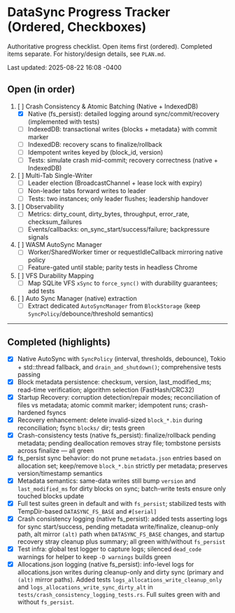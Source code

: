# DataSync Progress Tracker (Ordered, Checkboxes)

Authoritative progress checklist. Open items first (ordered). Completed items separate. For history/design details, see `PLAN.md`.

Last updated: 2025-08-22 16:08 -0400

## Open (in order)

1. [ ] Crash Consistency & Atomic Batching (Native + IndexedDB)
   - [x] Native (fs_persist): detailed logging around sync/commit/recovery (implemented with tests)
   - [ ] IndexedDB: transactional writes {blocks + metadata} with commit marker
   - [ ] IndexedDB: recovery scans to finalize/rollback
   - [ ] Idempotent writes keyed by (block_id, version)
   - [ ] Tests: simulate crash mid-commit; recovery correctness (native + IndexedDB)

2. [ ] Multi-Tab Single-Writer
   - [ ] Leader election (BroadcastChannel + lease lock with expiry)
   - [ ] Non-leader tabs forward writes to leader
   - [ ] Tests: two instances; only leader flushes; leadership handover

3. [ ] Observability
   - [ ] Metrics: dirty_count, dirty_bytes, throughput, error_rate, checksum_failures
   - [ ] Events/callbacks: on_sync_start/success/failure; backpressure signals

4. [ ] WASM AutoSync Manager
   - [ ] Worker/SharedWorker timer or requestIdleCallback mirroring native policy
   - [ ] Feature-gated until stable; parity tests in headless Chrome

5. [ ] VFS Durability Mapping
   - [ ] Map SQLite VFS `xSync` to `force_sync()` with durability guarantees; add tests

6. [ ] Auto Sync Manager (native) extraction
   - [ ] Extract dedicated `AutoSyncManager` from `BlockStorage` (keep `SyncPolicy`/debounce/threshold semantics)

---

## Completed (highlights)

- [x] Native AutoSync with `SyncPolicy` (interval, thresholds, debounce), Tokio + std::thread fallback, and `drain_and_shutdown()`; comprehensive tests passing
- [x] Block metadata persistence: checksum, version, last_modified_ms; read-time verification; algorithm selection (FastHash/CRC32)
- [x] Startup Recovery: corruption detection/repair modes; reconciliation of files vs metadata; atomic commit marker; idempotent runs; crash-hardened fsyncs
 - [x] Recovery enhancement: delete invalid-sized `block_*.bin` during reconciliation; fsync `blocks/` dir; tests green
 - [x] Crash-consistency tests (native fs_persist): finalize/rollback pending metadata; pending deallocation removes stray file; tombstone persists across finalize — all green
 - [x] fs_persist sync behavior: do not prune `metadata.json` entries based on allocation set; keep/remove `block_*.bin` strictly per metadata; preserves version/timestamp semantics
 - [x] Metadata semantics: same-data writes still bump `version` and `last_modified_ms` for dirty blocks on sync; batch-write tests ensure only touched blocks update
 - [x] Full test suites green in default and with `fs_persist`; stabilized tests with TempDir-based `DATASYNC_FS_BASE` and `#[serial]`
 - [x] Crash consistency logging (native fs_persist): added tests asserting logs for sync start/success, pending metadata write/finalize, cleanup-only path, alt mirror `(alt)` path when `DATASYNC_FS_BASE` changes, and startup recovery stray cleanup plus summary; all green with/without `fs_persist`
 - [x] Test infra: global test logger to capture logs; silenced `dead_code` warnings for helper to keep `-D warnings` builds green
 - [x] Allocations.json logging (native fs_persist): info-level logs for allocations.json writes during cleanup-only and dirty sync (primary and `(alt)` mirror paths). Added tests `logs_allocations_write_cleanup_only` and `logs_allocations_write_sync_dirty_alt` in `tests/crash_consistency_logging_tests.rs`. Full suites green with and without `fs_persist`.
